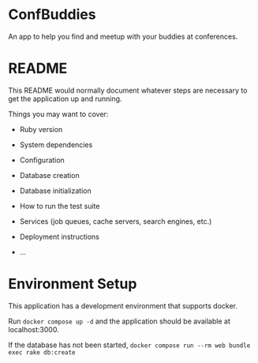 # ConfBuddies
An app to help you find and meetup with your buddies at conferences.

# README

This README would normally document whatever steps are necessary to get the
application up and running.

Things you may want to cover:

* Ruby version

* System dependencies

* Configuration

* Database creation

* Database initialization

* How to run the test suite

* Services (job queues, cache servers, search engines, etc.)

* Deployment instructions

* ...

# Environment Setup
This application has a development environment that supports docker.

Run `docker compose up -d` and the application should be available at localhost:3000.

If the database has not been started, `docker compose run --rm web bundle exec rake db:create`

